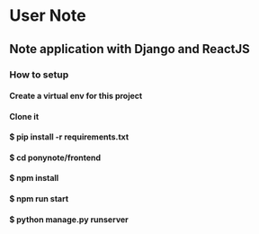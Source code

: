 # User Note
## Note application with Django and ReactJS

### How to setup
#### Create a virtual env for this project
#### Clone it
#### $ pip install -r requirements.txt
#### $ cd ponynote/frontend
#### $ npm install
#### $ npm run start
#### $ python manage.py runserver
